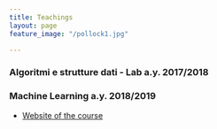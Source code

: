 ```yaml
---
title: Teachings
layout: page
feature_image: "/pollock1.jpg"

---
```





### Algoritmi e strutture dati - Lab a.y. 2017/2018
### Machine Learning a.y. 2018/2019
   - [Website of the course](https://unicam.cs.it)
